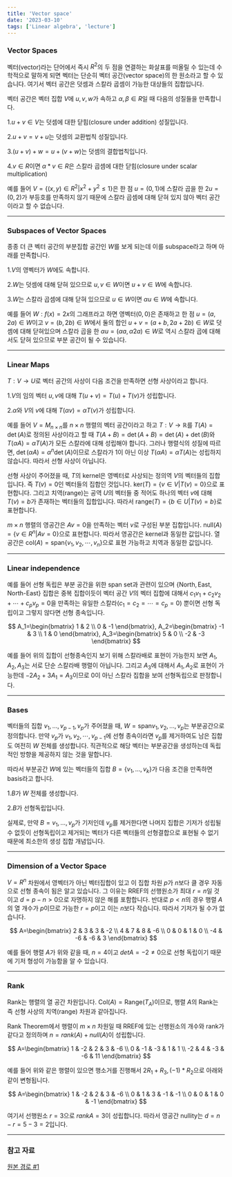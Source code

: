 ```yaml
---
title: 'Vector space'
date: '2023-03-10'
tags: ['Linear algebra', 'lecture']
---
```


### Vector Spaces

벡터(vector)라는 단어에서 즉시 $R^2$의 두 점을 연결하는 화살표를 떠올릴 수 있는데 수학적으로 말하게 되면 벡터는 단순히 벡터 공간(vector space)의 한 원소라고 할 수 있습니다. 여기서 벡터 공간은 덧셈과 스칼라 곱셈이 가능한 대상들의 집합입니다.

벡터 공간은 벡터 집합 $V$에 $u,v,w$가 속하고 $\alpha, \beta \in R$일 때 다음의 성질들을 만족합니다.

1.$u+v \in V$는 덧셈에 대한 닫힘(closure under addition) 성질입니다.

2.$u+v=v+u$는 덧셈의 교환법칙 성질입니다.

3.$(u+v)+w=u+(v+w)$는 덧셈의 결합법칙입니다.

4.$v \in R$이면 $\alpha*v \in R$은 스칼라 곱셈에 대한 닫힘(closure under scalar multiplication)

예를 들어 $V=\{(x,y) \in R^2 | x^2+y^2 \le 1\}$은 한 점 $u=(0,1)$에 스칼라 곱을 한 $2u=(0,2)$가 부등호를 만족하지 않기 때문에 스칼라 곱셈에 대해 닫혀 있지 않아 벡터 공간이라고 할 수 없습니다.

---

### Subspaces of Vector Spaces

종종 더 큰 벡터 공간의 부분집합 공간인 $W$를 보게 되는데 이를 subspace라고 하며 아래를 만족합니다.

1.$V$의 영벡터가 $W$에도 속합니다.

2.$W$는 덧셈에 대해 닫혀 있으므로 $u,v \in W$이면 $u+v \in W$에 속합니다.

3.$W$는 스칼라 곱셈에 대해 닫혀 있으므로 $u \in W$이면 $\alpha u \in W$에 속합니다.

예를 들어 $W : f(x)=2x$의 그래프라고 하면 영벡터$(0,0)$은 존재하고 한 점 $u=(a,2a) \in W$이고 $v=(b, 2b) \in W$에서 둘의 합인 $u+v=(a+b, 2a+2b) \in W$로 덧셈에 대해 닫혀있으며 스칼라 곱을 한 $\alpha u=(\alpha a, \alpha 2a) \in W$로 역시 스칼라 곱에 대해서도 닫혀 있으므로 부분 공간이 될 수 있습니다.

---

### Linear Maps

$T:V \rightarrow U$로 벡터 공간의 사상이 다음 조건을 만족하면 선형 사상이라고 합니다.

1.$V$의 임의 벡터 $u,v$에 대해 $T(u+v)=T(u)+T(v)$가 성립합니다.

2.$\alpha$와 $V$의 $v$에 대해 $T(\alpha v) = \alpha T(v)$가 성립합니다.

예를 들어 $V = M_{n \times n}$를 $n \times n$ 행렬의 벡터 공간이라고 하고 $T: V \to \mathbb{R}$를 $T(A) = \det(A)$로 정의된 사상이라고 할 때 $T(A+B) = \det(A+B) = \det(A) + \det(B)$와 $T(\alpha A) = \alpha T(A)$가 모든 스칼라에 대해 성립해야 합니다. 그러나 행렬식의 성질에 따르면, $\det(\alpha A) = \alpha^n \det(A)$이므로 스칼라가 1이 아닌 이상 $T(\alpha A) = \alpha T(A)$는 성립하지 않습니다. 따라서 선형 사상이 아닙니다.

선형 사상이 주어졌을 때, $T$의 kernel은 영벡터로 사상되는 정의역 $V$의 벡터들의 집합입니다. 즉 $T(v)=0$인 벡터들의 집합인 것입니다. $\text{ker}(T)=\{v \in V | T(v)=0\}$으로 표현합니다. 그리고 치역(range)는 공역 $U$의 벡터들 중 적어도 하나의 벡터 $v$에 대해 $T(v)=b$가 존재하는 벡터들의 집합입니다. 따라서 $\text{range}(T)=\{b \in U|T(v)=b\}$로 표현합니다.

$m \times n$ 행렬의 영공간은 $Av=0$을 만족하는 벡터 $v$로 구성된 부분 집합입니다. $\text{null}(A)=\{v \in R^n | Av=0\}$으로 표현합니다. 따라서 영공간은 kernel과 동일한 값입니다. 열공간은 $\text{col}(A)=\text{span} \{v_1, v_2, \cdots, v_n\}$으로 표현 가능하고 치역과 동일한 값입니다.

---

### Linear independence

예를 들어 선형 독립은 부분 공간을 위한 span set과 관련이 있으며 $\{\text{North}, \text{East}, \text{North-East}\}$ 집합은 중복 집합이듯이 벡터 공간 $V$의 벡터 집합에 대해서 $c_1v_1+c_2v_2+ \cdots + c_pv_p=0$을 만족하는 유일한 스칼라$(c_1=c_2=\cdots=c_p=0)$ 뿐이면 선형 독립이고 그렇지 않다면 선형 종속입니다.

$$
A_1=\begin{bmatrix}
1 & 2 \\
0 & -1
\end{bmatrix},
A_2=\begin{bmatrix}
-1 & 3 \\
1 & 0
\end{bmatrix},
A_3=\begin{bmatrix}
5 & 0 \\
-2 & -3
\end{bmatrix}
$$

예를 들어 위의 집합이 선형종속인지 보기 위해 스칼라배로 표현이 가능한지 보면 $A_1, A_2, A_3$는 서로 단순 스칼라배 행렬이 아닙니다. 그리고 $A_3$에 대해서 $A_1, A_2$로 표현이 가능한데 $-2A_2+3A_1=A_3$이므로 0이 아닌 스칼라 집합을 보여 선형독립으로 판정합니다.

---

### Bases

벡터들의 집합 ${v_1, \dots, v_{p-1}, v_p}$가 주어졌을 때, $W = \text{span}{v_1, v_2, \dots, v_p}$는 부분공간으로 정의합니다. 만약 $v_p$가 $v_1, v_2, \cdots, v_{p-1}$에 선형 종속이라면 $v_p$를 제거하여도 남은 집합도 여전히 $W$ 전체를 생성합니다. 직관적으로 해당 벡터는 부분공간을 생성하는데 독립적인 방향을 제공하지 않는 것을 말합니다.

따라서 부분공간 $W$에 있는 벡터들의 집합 $B=\{v_1, \dots, v_k\}$가 다음 조건을 만족하면 basis라고 합니다.

1.$B$가 $W$ 전체를 생성합니다.

2.$B$가 선형독립입니다.

실제로, 만약 $B = {v_1, \dots, v_p}$가 기저인데 $v_p$를 제거한다면 나머지 집합은 기저가 성립될 수 없듯이 선형독립이고 제거되는 벡터가 다른 벡터들의 선형결합으로 표현될 수 없기 때문에 최소한의 생성 집합 개념입니다.

---

### Dimension of a Vector Space

$V=R^n$ 차원에서 영벡터가 아닌 벡터집합이 있고 이 집합 차원 $p$가 $n$보다 클 경우 자동으로 선형 종속이 됨은 알고 있습니다. 그 이유는 RREF의 선행원소가 최대 $r=n$일 것이고 $d=p-n>0$으로 자명하지 않은 해를 포함합니다. 반대로 $p < n$의 경우 행렬 $A$의 열 개수가 $p$이므로 가능한 $r=p$이고 이는 $n$보다 작습니다. 따라서 기저가 될 수가 없습니다.

$$
A=\begin{bmatrix}
2 & 3 & 3 & -2 \\
4 & 7 & 8 & -6 \\
0 & 0 & 1 & 0 \\
-4 & -6 & -6 & 3
\end{bmatrix}
$$

예를 들어 행렬 $A$가 위와 같을 때, $n=4$이고 $det A=-2 \ne 0$으로 선형 독립이기 때문에 기저 형성이 가능함을 알 수 있습니다.

---

### Rank

Rank는 행렬의 열 공간 차원입니다. $\text{Col}(A) = \text{Range}(T_A)$이므로, 행렬 $A$의 Rank는 즉 선형 사상의 치역(range) 차원과 같아집니다.

Rank Theorem에서 행렬이 $m \times n$ 차원일 때 RREF에 있는 선행원소의 개수와 rank가 같다고 정의하며 $n=rank(A)+null(A)$이 성립합니다.

$$
A=\begin{bmatrix}
1 & -2 & 2 & 3 & -6 \\
0 & -1 & -3 & 1 & 1 \\
-2 & 4 & -3 & -6 & 11
\end{bmatrix}
$$

예를 들어 위와 같은 행렬이 있으면 행소거를 진행해서 $2R_1+R_3, (-1)*R_2$으로 아래와 같이 변형됩니다.

$$
A=\begin{bmatrix}
1 & -2 & 2 & 3 & -6 \\
0 & 1 & 3 & -1 & -1 \\
0 & 0 & 1 & 0 & -1
\end{bmatrix}
$$

여기서 선행원소 $r=3$으로 $rank A=3$이 성립합니다. 따라서 영공간 nullity는 $d=n-r=5-3=2$입니다.

---

### 참고 자료

[원본 경로 #1](https://www.geneseo.edu/~aguilar/public/assets/courses/233/main_notes.pdf)